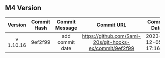 ## M4 Version

|  Version  | Commit Hash | Commit Message  |                       Commit URL                        | Commit Date         |
| :-------: | :---------: | :-------------: | :-----------------------------------------------------: | ------------------- |
| v 1.10.16 |   9ef2f99   | add commit date | https://github.com/Sami-20s/git-hooks-ex/commit/9ef2f99 | 2023-12-05 17:16:42 |
